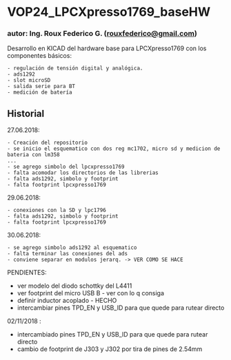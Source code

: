 # VOP24_LPCXpresso1769_baseHW #

### autor: Ing. Roux Federico G. (rouxfederico@gmail.com) ###

Desarrollo en KICAD del hardware base para LPCXpresso1769 con los componentes básicos:

	- regulación de tensión digital y analógica.
	- ads1292
	- slot microSD
	- salida serie para BT
	- medición de batería

## Historial ##

27.06.2018:

	- Creación del repositorio
    - se inicio el esquematico con dos reg mc1702, micro sd y medicion de bateria con lm358
    ...
    - se agrego simbolo del lpcxpresso1769
    - falta acomodar los directorios de las librerias
    - falta ads1292, simbolo y footprint
    - falta footprint lpcxpresso1769

29.06.2018:

    - conexiones con la SD y lpc1796
    - falta ads1292, simbolo y footprint
    - falta footprint lpcxpresso1769

30.06.2018:

    - se agrego simbolo ads1292 al esquematico
    - falta terminar las conexiones del ads
    - conviene separar en modulos jerarq. -> VER COMO SE HACE

PENDIENTES:

- ver modelo del diodo schottky del L4411
- ver footprint del micro USB B - ver con lo q consiga
- definir inductor acoplado - HECHO
- intercambiar pines TPD_EN y USB_ID para que quede para rutear directo

02/11/2018 :

   - intercambiado pines TPD_EN y USB_ID para que quede para rutear directo
   - cambio de footprint de J303 y J302 por tira de pines de 2.54mm
